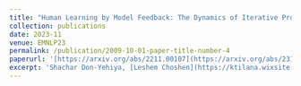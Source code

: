 ```yaml
---
title: "Human Learning by Model Feedback: The Dynamics of Iterative Prompting with Midjourney"
collection: publications
date: 2023-11
venue: EMNLP23
permalink: /publication/2009-10-01-paper-title-number-4
paperurl: '[https://arxiv.org/abs/2211.00107](https://arxiv.org/abs/2311.12131)'
excerpt: 'Shachar Don-Yehiya, [Leshem Choshen](https://ktilana.wixsite.com/leshem-choshen), and [Omri Abend](https://www.cs.huji.ac.il/~oabend/).'
---
```

